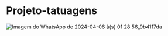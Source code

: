 # Projeto-tatuagens

![Imagem do WhatsApp de 2024-04-06 à(s) 01 28 56_9b4117da](https://github.com/Thiagolpu/Projeto-tatuagens/assets/105255490/ab0504c9-420f-4fe3-9842-3025153498dd)
